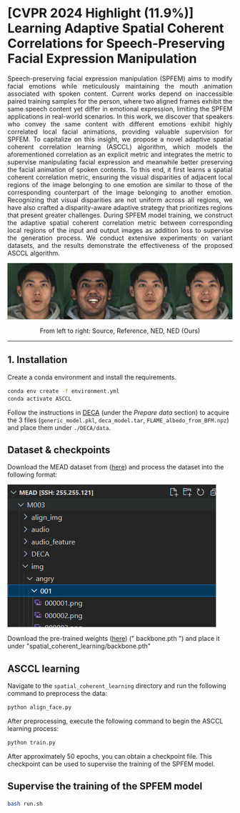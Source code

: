 # [CVPR 2024 Highlight (11.9%)] Learning Adaptive Spatial Coherent Correlations for Speech-Preserving Facial Expression Manipulation

<div style="text-align: justify;">

Speech-preserving facial expression manipulation (SPFEM) aims to modify facial emotions while meticulously maintaining the mouth animation associated with spoken content. Current works depend on inaccessible paired training samples for the person, where two aligned frames exhibit the same speech content yet differ in emotional expression, limiting the SPFEM applications in real-world scenarios. In this work, we discover that speakers who convey the same content with different emotions exhibit highly correlated local facial animations, providing valuable supervision for SPFEM. To capitalize on this insight, we propose a novel adaptive spatial coherent correlation learning (ASCCL) algorithm, which models the aforementioned correlation as an explicit metric and integrates the metric to supervise manipulating facial expression and meanwhile better preserving the facial animation of spoken contents. To this end, it first learns a spatial coherent correlation metric, ensuring the visual disparities of adjacent local regions of the image belonging to one emotion are similar to those of the corresponding counterpart of the image belonging to another emotion. Recognizing that visual disparities are not uniform across all regions, we have also crafted a disparity-aware adaptive strategy that prioritizes regions that present greater challenges. During SPFEM model training, we construct the adaptive spatial coherent correlation metric between corresponding local regions of the input and output images as addition loss to supervise the generation process. We conduct extensive experiments on variant datasets, and the results demonstrate the effectiveness of the proposed ASCCL algorithm.

</div>


<div align="center">
    <img src="https://raw.githubusercontent.com/jianmanlincjx/ASCCL/main/output.gif" alt="Demo">
    <p>From left to right: Source, Reference, NED, NED (Ours)</p>
</div>


---

## 1. Installation

Create a conda environment and install the requirements.

```bash
conda env create -f environment.yml
conda activate ASCCL
```
Follow the instructions in [DECA](https://github.com/yfeng95/DECA) (under the *Prepare data* section) to acquire the 3 files (`generic_model.pkl`, `deca_model.tar`, `FLAME_albedo_from_BFM.npz`) and place them under `./DECA/data`.

## Dataset & checkpoints
Download the MEAD dataset from ([here](https://wywu.github.io/projects/MEAD/MEAD.html)) and process the dataset into the following format:

![Processed Dataset Format](https://raw.githubusercontent.com/jianmanlincjx/ASCCL/main/image.png)

Download the pre-trained weights ([here](https://drive.google.com/file/d/1W_qa9xxXTCXo_44PX_oRDLlJQ3F8uXJk/view?usp=sharing)) (" backbone.pth ") and place it under "spatial_coherent_learning/backbone.pth"

## ASCCL learning
Navigate to the `spatial_coherent_learning` directory and run the following command to preprocess the data:

```bash
python align_face.py
```
After preprocessing, execute the following command to begin the ASCCL learning process:
```bash
python train.py
```
After approximately 50 epochs, you can obtain a checkpoint file. This checkpoint can be used to supervise the training of the SPFEM model.

## Supervise the training of the SPFEM model
```bash
bash run.sh
```
